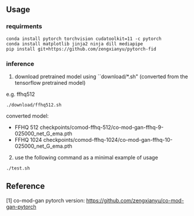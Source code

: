 
## Usage

### requirments
```
conda install pytorch torchvision cudatoolkit=11 -c pytorch
conda install matplotlib jinja2 ninja dill mediapipe
pip install git+https://github.com/zengxianyu/pytorch-fid
```


### inference 

1. download pretrained model using ``download/*.sh" (converted from the tensorflow pretrained model)

e.g. ffhq512

```
./download/ffhq512.sh
```

converted model:
* FFHQ 512 checkpoints/comod-ffhq-512/co-mod-gan-ffhq-9-025000_net_G_ema.pth
* FFHQ 1024 checkpoints/comod-ffhq-1024/co-mod-gan-ffhq-10-025000_net_G_ema.pth

2. use the following command as a minimal example of usage

```
./test.sh
```


## Reference

[1] co-mod-gan pytorch version: https://github.com/zengxianyu/co-mod-gan-pytorch
